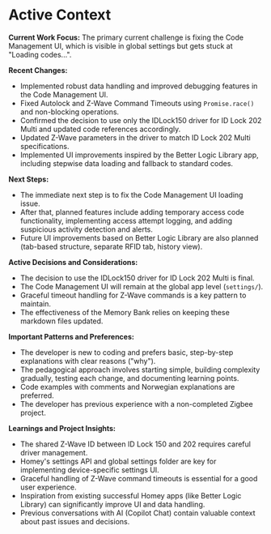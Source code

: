 # Active Context

**Current Work Focus:**
The primary current challenge is fixing the Code Management UI, which is visible in global settings but gets stuck at "Loading codes...".

**Recent Changes:**
- Implemented robust data handling and improved debugging features in the Code Management UI.
- Fixed Autolock and Z-Wave Command Timeouts using `Promise.race()` and non-blocking operations.
- Confirmed the decision to use only the IDLock150 driver for ID Lock 202 Multi and updated code references accordingly.
- Updated Z-Wave parameters in the driver to match ID Lock 202 Multi specifications.
- Implemented UI improvements inspired by the Better Logic Library app, including stepwise data loading and fallback to standard codes.

**Next Steps:**
- The immediate next step is to fix the Code Management UI loading issue.
- After that, planned features include adding temporary access code functionality, implementing access attempt logging, and adding suspicious activity detection and alerts.
- Future UI improvements based on Better Logic Library are also planned (tab-based structure, separate RFID tab, history view).

**Active Decisions and Considerations:**
- The decision to use the IDLock150 driver for ID Lock 202 Multi is final.
- The Code Management UI will remain at the global app level (`settings/`).
- Graceful timeout handling for Z-Wave commands is a key pattern to maintain.
- The effectiveness of the Memory Bank relies on keeping these markdown files updated.

**Important Patterns and Preferences:**
- The developer is new to coding and prefers basic, step-by-step explanations with clear reasons ("why").
- The pedagogical approach involves starting simple, building complexity gradually, testing each change, and documenting learning points.
- Code examples with comments and Norwegian explanations are preferred.
- The developer has previous experience with a non-completed Zigbee project.

**Learnings and Project Insights:**
- The shared Z-Wave ID between ID Lock 150 and 202 requires careful driver management.
- Homey's settings API and global settings folder are key for implementing device-specific settings UI.
- Graceful handling of Z-Wave command timeouts is essential for a good user experience.
- Inspiration from existing successful Homey apps (like Better Logic Library) can significantly improve UI and data handling.
- Previous conversations with AI (Copilot Chat) contain valuable context about past issues and decisions.
